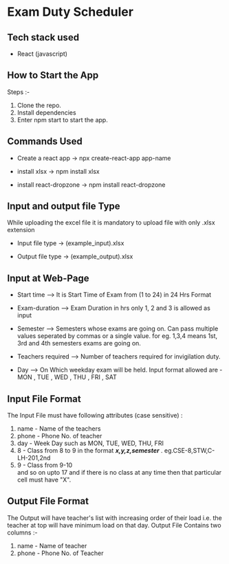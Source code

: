 # Exam Duty Scheduler

## Tech stack used

- React (javascript)

## How to Start the App

Steps :-
1. Clone the repo.
2. Install dependencies
3. Enter npm start to start the app.


## Commands Used

  

- Create a react app -> npx create-react-app app-name

- install xlsx -> npm install xlsx

- install react-dropzone -> npm install react-dropzone

  
## Input and output file Type
While uploading the excel file it is mandatory to upload file with only .xlsx extension

- Input file type -> (example_input).xlsx

- Output file type -> (example_output).xlsx

## Input at Web-Page 

- Start time --> It is Start Time of Exam from (1 to 24) in 24 Hrs Format

- Exam-duration --> Exam Duration in hrs only 1, 2 and 3 is allowed as input

- Semester --> Semesters whose exams are going on. Can pass multiple values seperated by commas or a single value. for eg. 1,3,4 means 1st, 3rd and 4th semesters exams are going on.

- Teachers required --> Number of teachers required for invigilation duty.

- Day --> On Which weekday exam will be held. Input format allowed are - MON , TUE , WED , THU , FRI , SAT

  

## Input File Format

The Input File must have following attributes (case sensitive) :
1. name - Name of the teachers
2. phone - Phone No. of teacher
3. day - Week Day such as MON, TUE, WED, THU, FRI
4. 8 - Class from 8 to 9 in the format ***x,y,z,semester*** . eg.CSE-8,STW,C-LH-201,2nd
5. 9 - Class from 9-10 <br>
and so on upto 17 and if there is no class at any time then that particular cell must have "X".

  
  
  

## Output File Format
The Output will have teacher's list with increasing order of their load i.e. the teacher at top will have minimum load on that day.
Output File Contains two columns :-
1. name - Name of teacher
2. phone - Phone No. of Teacher
